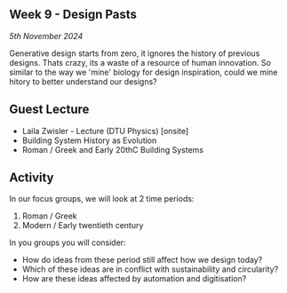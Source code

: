 ## Week 9 - Design Pasts

*5th November 2024*

Generative design starts from zero, it ignores the history of previous designs. Thats crazy, its a waste of a resource of human innovation. So similar to the way we 'mine' biology for design inspiration, could we mine hitory to better understand our designs?

## Guest Lecture
* Laila Zwisler - Lecture (DTU Physics)  [onsite]
* Building System History as Evolution
* Roman / Greek and Early 20thC Building Systems

## Activity
In our focus groups, we will look at 2 time periods:
1. Roman / Greek
2. Modern / Early twentieth century

In you groups you will consider:
* How do ideas from these period still affect how we design today?
* Which of these ideas are in conflict with sustainability and circularity?
* How are these ideas affected by automation and digitisation?




<!--
3. [Computational Design 5](Agile/Concepts/ComputationalDesign)
-->
